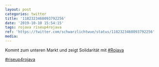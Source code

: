 ```yaml
---
layout: post
categories: twitter
title: '1182323468093792256'
date: '2019-10-10 15:54:15'
tags: rojava riseup4rojava
ref: 'https://twitter.com/schwarzlichtwue/status/1182323468093792256'
media:
---
```

Kommt zum unteren Markt und zeigt Solidarität mit [#Rojava](/t/rojava) 

[#riseup4rojava](/t/riseup4rojava) 

